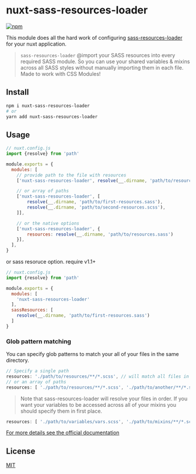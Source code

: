 # nuxt-sass-resources-loader

[![npm](https://img.shields.io/npm/v/nuxt-sass-resources-loader.svg)](https://www.npmjs.com/package/nuxt-sass-resources-loader)

This module does all the hard work of configuring [sass-resources-loader](https://github.com/shakacode/sass-resources-loader) for your nuxt application.

> `sass-resources-loader` @import your SASS resources into every required SASS module. So you can use your shared variables & mixins across all SASS styles without manually importing them in each file. Made to work with CSS Modules!

## Install

```sh
npm i nuxt-sass-resources-loader
# or 
yarn add nuxt-sass-resources-loader
```

## Usage

```js
// nuxt.config.js
import {resolve} from 'path'

module.exports = {
  modules: [
    // provide path to the file with resources
    ['nuxt-sass-resources-loader', resolve(__.dirname, 'path/to/resources.scss')],

    // or array of paths
    ['nuxt-sass-resources-loader', [
        resolve(__.dirname, 'path/to/first-resources.sass'),
        resolve(__.dirname, 'path/to/second-resources.scss'),
    ]],

    // or the native options
    ['nuxt-sass-resources-loader', {
        resources: resolve(__.dirname, 'path/to/resources.sass')
    }],
  ],
}
```

or sass resoruce option. require v1.1+

```js
// nuxt.config.js
import {resolve} from 'path'

module.exports = {
  modules: [
    'nuxt-sass-resources-loader'
  ],
  sassResources: [
    resolve(__.dirname, 'path/to/first-resources.sass')
  ]
}
```

### Glob pattern matching

You can specify glob patterns to match your all of your files in the same directory.

```js
// Specify a single path
resources: './path/to/resources/**/*.scss', // will match all files in folder and subdirectories
// or an array of paths
resources: [ './path/to/resources/**/*.scss', './path/to/another/**/*.scss' ]
```

> Note that sass-resources-loader will resolve your files in order. If you want your variables to be accessed across all of your mixins you should specify them in first place.

```js
resources: [ './path/to/variables/vars.scss', './path/to/mixins/**/*.scss' ]
```

[For more details see the official documentation](https://github.com/shakacode/sass-resources-loader#usage)

## License

[MIT](http://opensource.org/licenses/MIT)
